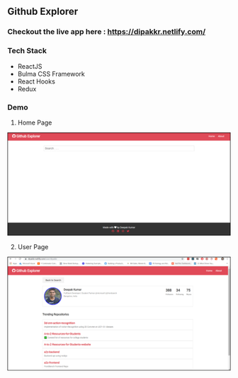 ## Github Explorer

### Checkout the live app here : https://dipakkr.netlify.com/

### Tech Stack

- ReactJS
- Bulma CSS Framework
- React Hooks
- Redux

### Demo

1. Home Page

<img src="./hompage.png">

2. User Page

<img src="./s1.png">
